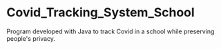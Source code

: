 # Covid_Tracking_System_School

Program developed with Java to track Covid in a school while preserving people's privacy. 
